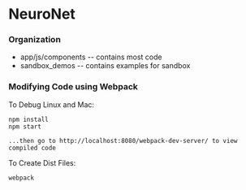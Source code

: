# NeuroNet
### Organization
* app/js/components -- contains most code
* sandbox_demos -- contains examples for sandbox

### Modifying Code using Webpack
To Debug Linux and Mac:

```
npm install
npm start
```
    ...then go to http://localhost:8080/webpack-dev-server/ to view compiled code

To Create Dist Files:

```
webpack
```

